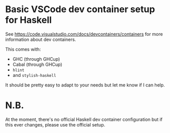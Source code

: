 # Basic VSCode dev container setup for Haskell
See https://code.visualstudio.com/docs/devcontainers/containers for more information about dev containers.

This comes with:
- GHC (through GHCup)
- Cabal (through GHCup)
- `hlint`
- and `stylish-haskell`

It should be pretty easy to adapt to your needs but let me know if I can help.

# N.B.
At the moment, there's no official Haskell dev container configuration but if this ever changes, please use the official setup.
